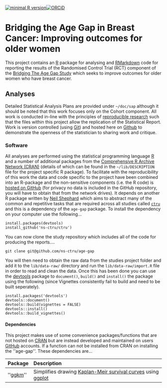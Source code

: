 [![minimal R version](https://img.shields.io/badge/R%3E%3D-3.4.0-brightgreen.svg)](https://cran.r-project.org/)[![ORCiD](https://img.shields.io/badge/ORCiD-0000--0001--8301--6857-green.svg)](https://orcid.org/0000-0001-8301-6857)

# Bridging the Age Gap in Breast Cancer: Improving outcomes for older women

This project contains an [R](https://www.r-project.org/) package for analysing and [RMarkdown](http://rmarkdown.rstudio.com/) code for reporting the results of the Randomised Control Trial (RCT) component of the [Bridging The Age Gap Study](https://www.shu.ac.uk/research/specialisms/centre-for-health-and-social-care-research/what-we-do/our-expertise/health-care-and-service-delivery-research/case-studies/bridging-the-age-gap-in-breast-cancer-research-improving-outcomes-for-older-women) which seeks to improve outcomes for older women who have breast cancer.

## Analyses

Detailed Statistical Analysis Plans are provided under `~/doc/sap` although it should be noted that this work focuses only on the Cohort component.  All work is conducted in-line with the principles of [reproducible research](https://en.wikipedia.org/wiki/Reproducibility#Reproducible_research) such that the files within this project allow the replication of the Statistical Report.  Work is version controlled (using [Git](http://www.git-scm.com/)) and hosted here on [Github](https://github.com/about/) to demonstrate the openness of the statistician to sharing work and critique.

### Software

All analyses are performed using the statistical programming language [R](https://www.r-project.org/) and a number of additional packages from the [Comprehensive R Archive Network (CRAN)](https://cran.r-project.org/) (details of which can be found in the `~/lib/DESCRIPTION` file for the project specific R package).  To facilitate with the reproducibility of this work the data and code specific to the project have been combined into an R-package and the non-sensitive components (i.e. the R code) is [hosted on GitHub](https://github.com/ns-ctru/age-gap) (for privacy no data is included in the GitHub repository, you will have to obtain that from the network drives).  It depends on another R package written by [Neil Shephard](https://github.com/ns-ctru/) which aims to abstract many of the common and repetitive tasks that are required across all studies called [`ctru`](https://github.com/ns-ctru/ctru) and this is a dependency of the `age-gap` package.  To install the dependency on your computer use the following...

    install.packages(devtools)
	install_github('ns-ctru/ctru')

You can now clone the study repository which includes all of the code for producing the reports....

    git clone git@github.com/ns-ctru/age-gap

You will then need to obtain the raw data from the studies project folder and add it to the `lib/data-raw/` directory and run the `lib/data-raw/import.R` file in order to read and clean the data.  Once this has been done you can use the [devtools](https://cran.r-project.org/web/packages/devtools/index.html) package to `document()`, `build()` and `install()` the package using the following (since Vignettes consistently fail to build and need to be built seperately).

    install.packages('devtools')
	devtools::document()
	devtools::build(vignettes = FALSE)
	devtools::install()
	devtools::build_vignettes()


#### Dependencies

This project makes use of some convenience packages/functions that are not hosted on [CRAN](https://cran.r-project.org/) but are instead developed and maintained on users [GitHub](https://github.com/) accounts.  If a function can not be installed from CRAN on installing the ''age-gap''.  These dependencies are...

| Package                | Description               |
|:-----------------------|:--------------------------|
| ''[ggkm](https://github.com/sachsmc/ggkm)'' | Simplifies drawing [Kaplan-Meir survival curves](https://en.wikipedia.org/wiki/Kaplan%E2%80%93Meier_estimator) using [ggplot](http://ggplot2.tidyverse.org/reference/) |
